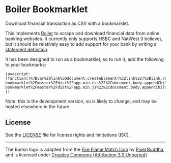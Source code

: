 # Boiler Bookmarklet

Download financial transaction as CSV with a bookmarklet.

This implements [Boiler](https://github.com/bunsn/boiler) to scrape and download financial data from online banking websites. It currently only supports HSBC and NatWest (I believe), but it should be relatively easy to add support for your bank by writing a [statement definition](https://github.com/bunsn/boiler#statement-definitions).

It has been designed to run as a bookmarklet, so to run it, add the following to your bookmarks:

```
javascript:(function()%7Bvar%20link%3Ddocument.createElement(%22link%22)%3Blink.rel%3D%22stylesheet%22%2Clink.href%3D%22https%3A%2F%2Frawgit.com%2Fbunsn%2Fboiler-bookmarklet%2Fmaster%2Fdist%2Fapp.min.css%22%2Cdocument.body.appendChild(link)%3Bfunction%20callback()%7B%7Dvar%20s%3Ddocument.createElement(%22script%22)%3Bs.addEventListener%3Fs.addEventListener(%22load%22%2Ccallback%2C!1)%3As.readyState%26%26(s.onreadystatechange%3Dcallback)%2Cs.src%3D%22https%3A%2F%2Frawgit.com%2Fbunsn%2Fboiler-bookmarklet%2Fmaster%2Fdist%2Fapp.min.js%22%2Cdocument.body.appendChild(s)%3B%7D)()
```

Note: this is the development version, so is likely to change, and may be hosted elsewhere in the future.

## License

See the [LICENSE](LICENSE.md) file for license rights and limitations (ISC).

***

The Bunsn logo is adapted from the [Fire Flame Match Icon](https://www.iconfinder.com/icons/289617/fire_flame_match_icon) by [Pixel Buddha](http://pixelbuddha.net), and is licensed under [Creative Commons (Attribution 3.0 Unported)](http://creativecommons.org/licenses/by/3.0/)
